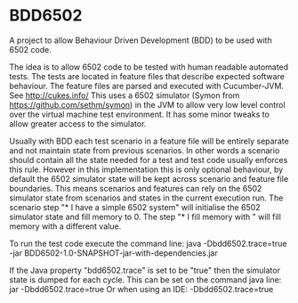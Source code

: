 BDD6502
=======

A project to allow Behaviour Driven Development (BDD) to be used with 6502 code.

The idea is to allow 6502 code to be tested with human readable automated tests.
The tests are located in feature files that describe expected software behaviour.
The feature files are parsed and executed with Cucumber-JVM. See http://cukes.info/
This uses a 6502 simulator (Symon from https://github.com/sethm/symon) in the JVM to allow very low level control over the virtual machine test environment.
It has some minor tweaks to allow greater access to the simulator.

Usually with BDD each test scenario in a feature file will be entirely separate and not maintain state from previous scenarios.
In other words a scenario should contain all the state needed for a test and test code usually enforces this rule.
However in this implementation this is only optional behaviour, by default the 6502 simulator state will be kept across scenario and feature file boundaries.
This means scenarios and features can rely on the 6502 simulator state from scenarios and states in the current execution run.
The scenario step "* I have a simple 6502 system" will initialise the 6502 simulator state and fill memory to 0.
The step "* I fill memory with <value>" will fill memory with a different value.

To run the test code execute the command line: java -Dbdd6502.trace=true -jar BDD6502-1.0-SNAPSHOT-jar-with-dependencies.jar

If the Java property "bdd6502.trace" is set to be "true" then the simulator state is dumped for each cycle.
This can be set on the command java line: jar -Dbdd6502.trace=true
Or when using an IDE: -Dbdd6502.trace=true
